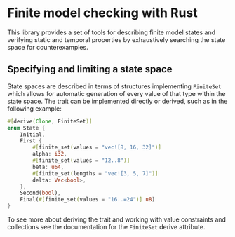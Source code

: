 Finite model checking with Rust
===============================

This library provides a set of tools for describing finite model states and verifying static
and temporal properties by exhaustively searching the state space for counterexamples.

Specifying and limiting a state space
-------------------------------------

State spaces are described in terms of structures implementing `FiniteSet` which allows for
automatic generation of every value of that type within the state space. The trait can be
implemented directly or derived, such as in the following example:

```rust
#[derive(Clone, FiniteSet)]
enum State {
    Initial,
    First {
        #[finite_set(values = "vec![8, 16, 32]")]
        alpha: i32,
        #[finite_set(values = "12..8")]
        beta: u64,
        #[finite_set(lengths = "vec![3, 5, 7]")]
        delta: Vec<bool>,
    },
    Second(bool),
    Final(#[finite_set(values = "16..=24")] u8)
}
```

To see more about deriving the trait and working with value constraints and collections see the
documentation for the `FiniteSet` derive attribute.
